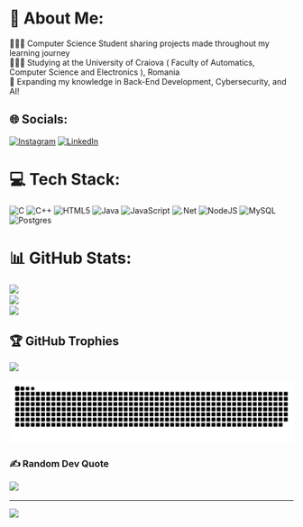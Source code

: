 # 💫 About Me:
👩🏻‍💻 Computer Science Student sharing projects made throughout my learning journey<br>👨🏻‍🎓 Studying at the University of Craiova ( Faculty of Automatics, Computer Science and Electronics ), Romania<br>💭 Expanding my knowledge in Back-End Development, Cybersecurity, and AI!


## 🌐 Socials:
[![Instagram](https://img.shields.io/badge/Instagram-%23E4405F.svg?logo=Instagram&logoColor=white)](https://instagram.com/gf.lucian) [![LinkedIn](https://img.shields.io/badge/LinkedIn-%230077B5.svg?logo=linkedin&logoColor=white)](https://www.linkedin.com/in/lucian-gligorascu/) 

# 💻 Tech Stack:
![C](https://img.shields.io/badge/c-%2300599C.svg?style=for-the-badge&logo=c&logoColor=white) ![C++](https://img.shields.io/badge/c++-%2300599C.svg?style=for-the-badge&logo=c%2B%2B&logoColor=white) ![HTML5](https://img.shields.io/badge/html5-%23E34F26.svg?style=for-the-badge&logo=html5&logoColor=white) ![Java](https://img.shields.io/badge/java-%23ED8B00.svg?style=for-the-badge&logo=openjdk&logoColor=white) ![JavaScript](https://img.shields.io/badge/javascript-%23323330.svg?style=for-the-badge&logo=javascript&logoColor=%23F7DF1E) ![.Net](https://img.shields.io/badge/.NET-5C2D91?style=for-the-badge&logo=.net&logoColor=white) ![NodeJS](https://img.shields.io/badge/node.js-6DA55F?style=for-the-badge&logo=node.js&logoColor=white) ![MySQL](https://img.shields.io/badge/mysql-4479A1.svg?style=for-the-badge&logo=mysql&logoColor=white) ![Postgres](https://img.shields.io/badge/postgres-%23316192.svg?style=for-the-badge&logo=postgresql&logoColor=white)
# 📊 GitHub Stats:
![](https://github-readme-stats.vercel.app/api?username=LucianoUCV&theme=dark&hide_border=false&include_all_commits=false&count_private=false)<br/>
![](https://github-readme-streak-stats.herokuapp.com/?user=LucianoUCV&theme=dark&hide_border=false)<br/>
![](https://github-readme-stats.vercel.app/api/top-langs/?username=LucianoUCV&theme=dark&hide_border=false&include_all_commits=false&count_private=false&layout=compact)

## 🏆 GitHub Trophies
![](https://github-profile-trophy.vercel.app/?username=LucianoUCV&theme=radical&no-frame=false&no-bg=true&margin-w=4)

<img src="https://raw.githubusercontent.com/LucianoUCV/LucianoUCV/output/snake.svg" alt="Snake animation" />

### ✍️ Random Dev Quote
![](https://quotes-github-readme.vercel.app/api?type=horizontal&theme=radical)

---
[![](https://visitcount.itsvg.in/api?id=LucianoUCV&icon=0&color=6)](https://visitcount.itsvg.in)

###
